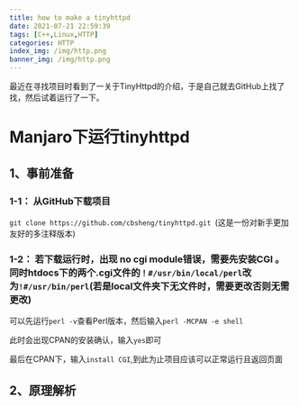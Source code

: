 ```yaml
---
title: how to make a tinyhttpd
date: 2021-07-21 22:59:39
tags: [C++,Linux,HTTP]
categories: HTTP
index_img: /img/http.png
banner_img: /img/http.png
---
```

最近在寻找项目时看到了一关于TinyHttpd的介绍，于是自己就去GitHub上找了找，然后试着运行了一下。

# Manjaro下运行tinyhttpd

## 1、事前准备

### 1-1： 从GitHub下载项目

`git clone https://github.com/cbsheng/tinyhttpd.git `(这是一份对新手更加友好的多注释版本)

### 1-2： 若下载运行时，出现 no cgi module错误，需要先安装CGI 。同时htdocs下的两个.cgi文件的`！#/usr/bin/local/perl`改为`!#/usr/bin/perl`(若是local文件夹下无文件时，需要更改否则无需更改)

可以先运行`perl -v`查看Perl版本，然后输入`perl -MCPAN -e shell`

此时会出现CPAN的安装确认，输入`yes`即可

最后在CPAN下，输入`install CGI`,到此为止项目应该可以正常运行且返回页面

## 2、原理解析











